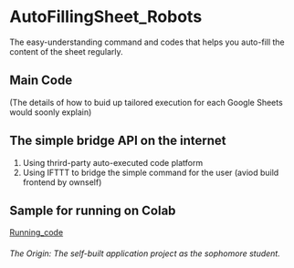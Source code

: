 # AutoFillingSheet_Robots
The easy-understanding command and codes that helps you auto-fill the content of the sheet regularly.

## Main Code
(The details of how to buid up tailored execution for each Google Sheets would soonly explain)

## The simple bridge API on the internet
1. Using thrird-party auto-executed code platform
2. Using IFTTT to bridge the simple command for the user (aviod build frontend by ownself)

## Sample for running on Colab
[Running_code]([https://colab.research.google.com/drive/1j7jVwYh1d6s9sEXSuV1Z0-kl9Ndcvi7-?usp=sharing] "ENTER CODE")


###### The Origin: The self-built application project as the sophomore student. 
